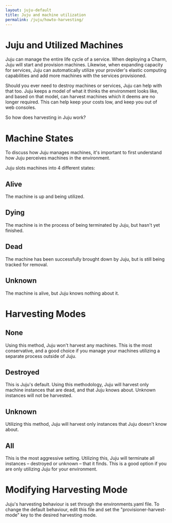 ```yaml
---
layout: juju-default
title: Juju and machine utilization  
permalink: /juju/howto-harvesting/
---
```


# Juju and Utilized Machines

Juju can manage the entire life cycle of a service. When deploying a
Charm, Juju will start and provision machines. Likewise, when
expanding capacity for services, Juju can automatically utilize your
provider's elastic computing capabilities and add more machines with
the services provisioned.

Should you ever need to destroy machines or services, Juju can help
with that too. Juju keeps a model of what it thinks the environment
looks like, and based on that model, can harvest machines which it
deems are no longer required. This can help keep your costs low, and
keep you out of web consoles.

So how does harvesting in Juju work?

# Machine States

To discuss how Juju manages machines, it's important to first
understand how Juju perceives machines in the environment.

Juju slots machines into 4 different states:

## Alive

The machine is up and being utilized.

## Dying

The machine is in the process of being terminated by Juju, but hasn't
yet finished.

## Dead

The machine has been successfully brought down by Juju, but is still
being tracked for removal.

## Unknown

The machine is alive, but Juju knows nothing about it.

# Harvesting Modes

## None

Using this method, Juju won't harvest any machines. This is the
most conservative, and a good choice if you manage your machines
utilizing a separate process outside of Juju.

## Destroyed

This is Juju's default. Using this methodology, Juju will harvest only
machine instances that are dead, and that Juju knows about. Unknown
instances will not be harvested.

## Unknown

Utilizing this method, Juju will harvest only instances that Juju
doesn't know about.

## All

This is the most aggressive setting. Utilizing this, Juju will
terminate all instances &#x2013; destroyed or unknown &#x2013; that it
finds. This is a good option if you are only utilizing Juju for your
environment.

# Modifying Harvesting Mode

Juju's harvesting behaviour is set through the environments.yaml file.
To change the default behaviour, edit this file and set the
"provisioner-harvest-mode" key to the desired harvesting mode.